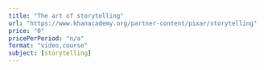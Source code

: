 ```yaml
---
title: "The art of storytelling"
url: "https://www.khanacademy.org/partner-content/pixar/storytelling"
price: "0"
pricePerPeriod: "n/a"
format: "video,course"
subject: [storytelling]
---
```


